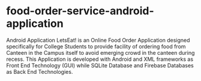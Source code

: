 # food-order-service-android-application
Android Application LetsEat! is an Online Food Order Application designed specifically for College Students to provide facility of ordering food from Canteen in the Campus itself to avoid emerging crowd in the canteen during recess. This Application is developed with Android and XML frameworks as Front End Technology (GUI) while SQLite Database and Firebase Databases as Back End Technologies.
